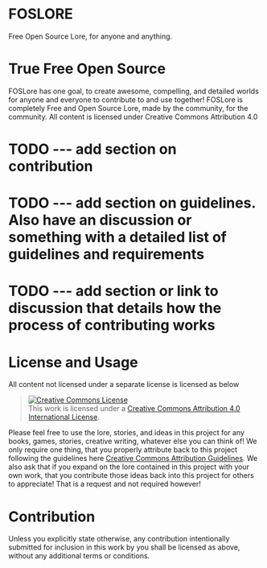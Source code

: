 # FOSLORE
Free Open Source Lore, for anyone and anything.

# True Free Open Source
FOSLore has one goal, to create awesome, compelling, and detailed worlds for anyone and everyone to contribute to and use together! FOSLore is completely Free and Open Source Lore, made by the community, for the community. All content is licensed under Creative Commons Attribution 4.0

# TODO --- add section on contribution

# TODO --- add section on guidelines. Also have an discussion or something with a detailed list of guidelines and requirements

# TODO --- add section or link to discussion that details how the process of contributing works

# License and Usage
All content not licensed under a separate license is licensed as below

> <a rel="license" href="http://creativecommons.org/licenses/by/4.0/"><img alt="Creative Commons License" style="border-width:0" 
> src="https://i.creativecommons.org/l/by/4.0/88x31.png" /></a><br />This work is licensed under a <a rel="license" 
> href="http://creativecommons.org/licenses/by/4.0/">Creative Commons Attribution 4.0 International License</a>.

Please feel free to use the lore, stories, and ideas in this project for any books, games, stories, creative writing, whatever else you can think of! We only require one thing, that you properly attribute back to this project following the guidelines here [Creative Commons Attribution Guidelines](https://wiki.creativecommons.org/wiki/Best_practices_for_attribution). We also ask that if you expand on the lore contained in this project with your own work, that you contribute those ideas back into this project for others to appreciate! That is a request and not required however!

# Contribution
Unless you explicitly state otherwise, any contribution intentionally submitted for inclusion in this work by you shall be licensed as above, without any additional terms or conditions.
